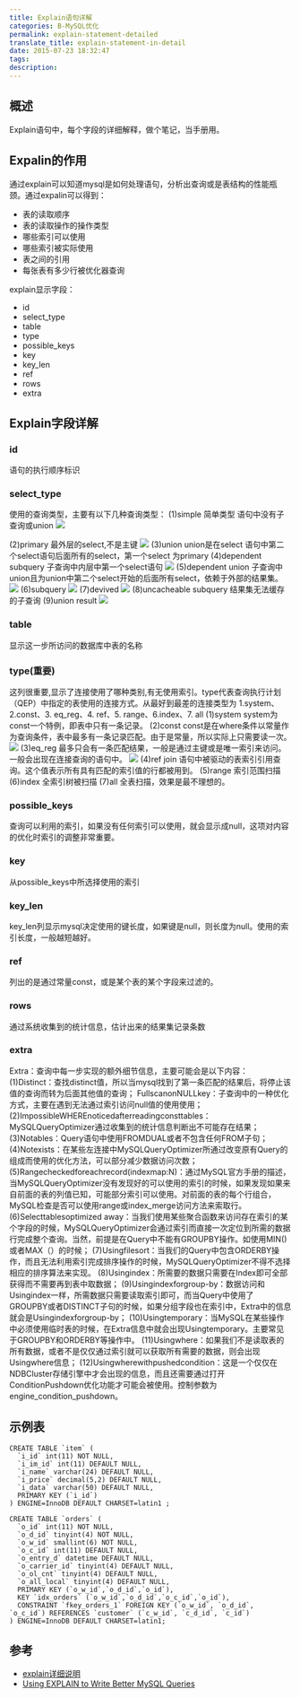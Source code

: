 ```yaml
---
title: Explain语句详解
categories: B-MySQL优化
permalink: explain-statement-detailed
translate_title: explain-statement-in-detail
date: 2015-07-23 18:32:47
tags:
description:
---
```

## 概述
Explain语句中，每个字段的详细解释，做个笔记，当手册用。

## Expalin的作用
通过explain可以知道mysql是如何处理语句，分析出查询或是表结构的性能瓶颈。通过expalin可以得到：
* 表的读取顺序
* 表的读取操作的操作类型
* 哪些索引可以使用
* 哪些索引被实际使用
* 表之间的引用
* 每张表有多少行被优化器查询

explain显示字段：
* id
* select_type
* table
* type
* possible_keys
* key
* key_len
* ref
* rows
* extra

## Explain字段详解
### id
语句的执行顺序标识
<br />
### select_type
使用的查询类型，主要有以下几种查询类型：
(1)simple 简单类型
语句中没有子查询或union
![](https://github.com/tudouya/blogSource/blob/master/images/f2-1024x130.png?raw=true)

(2)primary 最外层的select,不是主键
![](https://github.com/tudouya/blogSource/blob/master/images/f3-1024x320.png?raw=true)
(3)union
union是在select 语句中第二个select语句后面所有的select，第一个select 为primary
(4)dependent subquery
子查询中内层中第一个select语句
![](https://github.com/tudouya/blogSource/blob/master/images/f4-1024x173.png?raw=true)
(5)dependent union
子查询中union且为union中第二个select开始的后面所有select，依赖于外部的结果集。
![](https://github.com/tudouya/blogSource/blob/master/images/f5-1024x186.png?raw=true)
(6)subquery
![](https://github.com/tudouya/blogSource/blob/master/images/f6-1024x150.png?raw=true)
(7)devived
![](https://github.com/tudouya/blogSource/blob/master/images/f7-1024x182.png?raw=true)
(8)uncacheable subquery
结果集无法缓存的子查询
(9)union result
![](https://github.com/tudouya/blogSource/blob/master/images/f9-1024x187.png?raw=true)
<br />
### table
显示这一步所访问的数据库中表的名称
<br />
### type(**重要**)
这列很重要,显示了连接使用了哪种类别,有无使用索引。type代表查询执行计划（QEP）中指定的表使用的连接方式。从最好到最差的连接类型为 1.system、2.const、3. eq_reg、4. ref、5. range、6.index、7. all
(1)system
system为const一个特例，即表中只有一条记录。
(2)const
const是在where条件以常量作为查询条件，表中最多有一条记录匹配。由于是常量，所以实际上只需要读一次。
![](https://github.com/tudouya/blogSource/blob/master/images/g1.png?raw=true)
(3)eq_reg
最多只会有一条匹配结果，一般是通过主键或是唯一索引来访问。一般会出现在连接查询的语句中。
![](https://github.com/tudouya/blogSource/blob/master/images/g2-1024x165.png?raw=true)
(4)ref
join 语句中被驱动的表索引引用查询。这个值表示所有具有匹配的索引值的行都被用到。
(5)range
索引范围扫描
(6)index
全索引树被扫描
(7)all
全表扫描，效果是最不理想的。
<br />
### possible_keys
查询可以利用的索引，如果没有任何索引可以使用，就会显示成null，这项对内容的优化时索引的调整非常重要。
<br />
### key
从possible_keys中所选择使用的索引
<br />
### key_len
key_len列显示mysql决定使用的键长度，如果键是null，则长度为null。使用的索引长度，一般越短越好。
<br />
### ref
列出的是通过常量const，或是某个表的某个字段来过滤的。
<br />
### rows
通过系统收集到的统计信息，估计出来的结果集记录条数
<br />
### extra
Extra：查询中每一步实现的额外细节信息，主要可能会是以下内容：
(1)Distinct：查找distinct值，所以当mysql找到了第一条匹配的结果后，将停止该值的查询而转为后面其他值的查询； FullscanonNULLkey：子查询中的一种优化方式，主要在遇到无法通过索引访问null值的使用使用；
(2)ImpossibleWHEREnoticedafterreadingconsttables：MySQLQueryOptimizer通过收集到的统计信息判断出不可能存在结果；
(3)Notables：Query语句中使用FROMDUAL或者不包含任何FROM子句；
(4)Notexists：在某些左连接中MySQLQueryOptimizer所通过改变原有Query的组成而使用的优化方法，可以部分减少数据访问次数；
(5)Rangecheckedforeachrecord(indexmap:N)：通过MySQL官方手册的描述，当MySQLQueryOptimizer没有发现好的可以使用的索引的时候，如果发现如果来自前面的表的列值已知，可能部分索引可以使用。对前面的表的每个行组合，MySQL检查是否可以使用range或index_merge访问方法来索取行。
(6)Selecttablesoptimized away：当我们使用某些聚合函数来访问存在索引的某个字段的时候，MySQLQueryOptimizer会通过索引而直接一次定位到所需的数据行完成整个查询。当然，前提是在Query中不能有GROUPBY操作。如使用MIN()或者MAX（）的时候；
(7)Usingfilesort：当我们的Query中包含ORDERBY操作，而且无法利用索引完成排序操作的时候，MySQLQueryOptimizer不得不选择相应的排序算法来实现。
(8)Usingindex：所需要的数据只需要在Index即可全部获得而不需要再到表中取数据；
(9)Usingindexforgroup-by：数据访问和Usingindex一样，所需数据只需要读取索引即可，而当Query中使用了GROUPBY或者DISTINCT子句的时候，如果分组字段也在索引中，Extra中的信息就会是Usingindexforgroup-by；
(10)Usingtemporary：当MySQL在某些操作中必须使用临时表的时候，在Extra信息中就会出现Usingtemporary。主要常见于GROUPBY和ORDERBY等操作中。
(11)Usingwhere：如果我们不是读取表的所有数据，或者不是仅仅通过索引就可以获取所有需要的数据，则会出现Usingwhere信息；
(12)Usingwherewithpushedcondition：这是一个仅仅在NDBCluster存储引擎中才会出现的信息，而且还需要通过打开ConditionPushdown优化功能才可能会被使用。控制参数为engine_condition_pushdown。

## 示例表
```
CREATE TABLE `item` (
  `i_id` int(11) NOT NULL,
  `i_im_id` int(11) DEFAULT NULL,
  `i_name` varchar(24) DEFAULT NULL,
  `i_price` decimal(5,2) DEFAULT NULL,
  `i_data` varchar(50) DEFAULT NULL,
  PRIMARY KEY (`i_id`)
) ENGINE=InnoDB DEFAULT CHARSET=latin1 ;
 
CREATE TABLE `orders` (
  `o_id` int(11) NOT NULL,
  `o_d_id` tinyint(4) NOT NULL,
  `o_w_id` smallint(6) NOT NULL,
  `o_c_id` int(11) DEFAULT NULL,
  `o_entry_d` datetime DEFAULT NULL,
  `o_carrier_id` tinyint(4) DEFAULT NULL,
  `o_ol_cnt` tinyint(4) DEFAULT NULL,
  `o_all_local` tinyint(4) DEFAULT NULL,
  PRIMARY KEY (`o_w_id`,`o_d_id`,`o_id`),
  KEY `idx_orders` (`o_w_id`,`o_d_id`,`o_c_id`,`o_id`),
  CONSTRAINT `fkey_orders_1` FOREIGN KEY (`o_w_id`, `o_d_id`, `o_c_id`) REFERENCES `customer` (`c_w_id`, `c_d_id`, `c_id`)
) ENGINE=InnoDB DEFAULT CHARSET=latin1;
```
## 参考
* [explain详细说明](http://www.2cto.com/database/201307/230048.html)
* [Using EXPLAIN to Write Better MySQL Queries](http://www.sitepoint.com/using-explain-to-write-better-mysql-queries/)
<br />